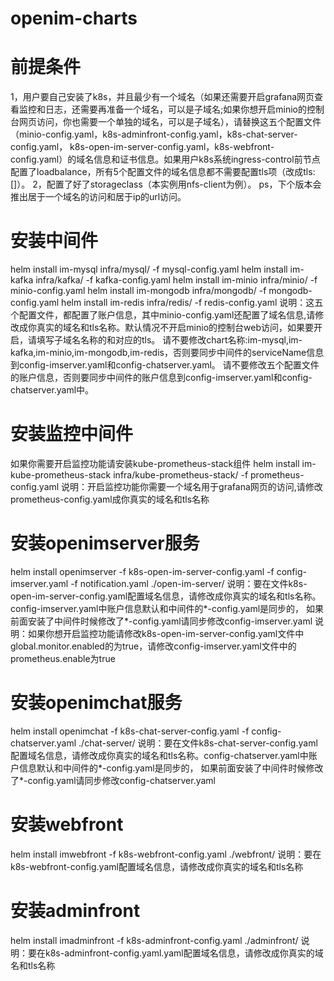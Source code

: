 # openim-charts

# 前提条件
1，用户要自己安装了k8s，并且最少有一个域名（如果还需要开启grafana网页查看监控和日志，还需要再准备一个域名，可以是子域名;如果你想开启minio的控制台网页访问，你也需要一个单独的域名，可以是子域名），请替换这五个配置文件（minio-config.yaml，k8s-adminfront-config.yaml，k8s-chat-server-config.yaml，
k8s-open-im-server-config.yaml，k8s-webfront-config.yaml）的域名信息和证书信息。如果用户k8s系统ingress-control前节点配置了loadbalance，所有5个配置文件的域名信息都不需要配置tls项（改成tls: []）。
2，配置了好了storageclass（本实例用nfs-client为例）。
ps，下个版本会推出居于一个域名的访问和居于ip的url访问。
# 安装中间件
helm install im-mysql infra/mysql/ -f mysql-config.yaml
helm install im-kafka infra/kafka/ -f kafka-config.yaml
helm install im-minio infra/minio/ -f minio-config.yaml
helm install im-mongodb infra/mongodb/ -f mongodb-config.yaml
helm install im-redis infra/redis/ -f redis-config.yaml
说明：这五个配置文件，都配置了账户信息，其中minio-config.yaml还配置了域名信息,请修改成你真实的域名和tls名称。默认情况不开启minio的控制台web访问，如果要开启，请填写子域名名称的和对应的tls。
请不要修改chart名称:im-mysql,im-kafka,im-minio,im-mongodb,im-redis，否则要同步中间件的serviceName信息到config-imserver.yaml和config-chatserver.yaml。
请不要修改五个配置文件的账户信息，否则要同步中间件的账户信息到config-imserver.yaml和config-chatserver.yaml中。

# 安装监控中间件
如果你需要开启监控功能请安装kube-prometheus-stack组件
helm install im-kube-prometheus-stack infra/kube-prometheus-stack/ -f prometheus-config.yaml
说明：开启监控功能你需要一个域名用于grafana网页的访问,请修改prometheus-config.yaml成你真实的域名和tls名称
# 安装openimserver服务
helm install openimserver -f k8s-open-im-server-config.yaml -f config-imserver.yaml -f notification.yaml ./open-im-server/
说明：要在文件k8s-open-im-server-config.yaml配置域名信息，请修改成你真实的域名和tls名称。config-imserver.yaml中账户信息默认和中间件的*-config.yaml是同步的，
如果前面安装了中间件时候修改了*-config.yaml请同步修改config-imserver.yaml
说明：如果你想开启监控功能请修改k8s-open-im-server-config.yaml文件中global.monitor.enabled的为true，请修改config-imserver.yaml文件中的prometheus.enable为true
# 安装openimchat服务
helm install openimchat -f k8s-chat-server-config.yaml -f config-chatserver.yaml ./chat-server/
说明：要在文件k8s-chat-server-config.yaml配置域名信息，请修改成你真实的域名和tls名称。config-chatserver.yaml中账户信息默认和中间件的*-config.yaml是同步的，
如果前面安装了中间件时候修改了*-config.yaml请同步修改config-chatserver.yaml

# 安装webfront
helm install imwebfront -f k8s-webfront-config.yaml ./webfront/
说明：要在k8s-webfront-config.yaml配置域名信息，请修改成你真实的域名和tls名称

# 安装adminfront
helm install imadminfront -f k8s-adminfront-config.yaml ./adminfront/
说明：要在k8s-adminfront-config.yaml.yaml配置域名信息，请修改成你真实的域名和tls名称

